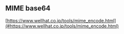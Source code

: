 ## MIME base64
[https://www.wellhat.co.jp/tools/mime_encode.html](#https://www.wellhat.co.jp/tools/mime_encode.html)
